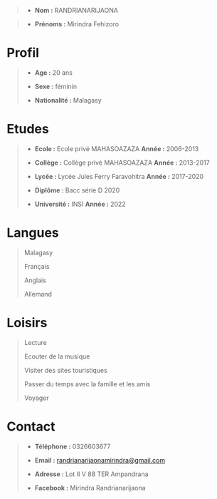 >* **Nom :** RANDRIANARIJAONA

>* **Prénoms :** Mirindra Fehizoro


# Profil
 

>* **Age :** 20 ans 
>
>* **Sexe :** féminin
>
>* **Nationalité :** Malagasy


# Etudes


>* **Ecole :** Ecole privé MAHASOAZAZA  **Année :** 2006-2013
>
>* **Collège :** Collège privé MAHASOAZAZA **Année :** 2013-2017
>
>* **Lycée :** Lycée Jules Ferry Faravohitra **Année :** 2017-2020
>
>* **Diplôme :** Bacc série D 2020
>
>* **Université :** INSI **Année :** 2022


# Langues


> Malagasy
> 
> Français
>
> Anglais
>
> Allemand


# Loisirs


> Lecture
>
> Ecouter de la musique
>
> Visiter des sites touristiques
>
> Passer du temps avec la famille et les amis
>
>Voyager


# Contact

>- **Téléphone :** 0326603677
>
>- **Email :** <randrianarijaonamirindra@gmail.com>
>
>- **Adresse :** Lot II V 88 TER Ampandrana
>
>- **Facebook :** Mirindra Randrianarijaona
